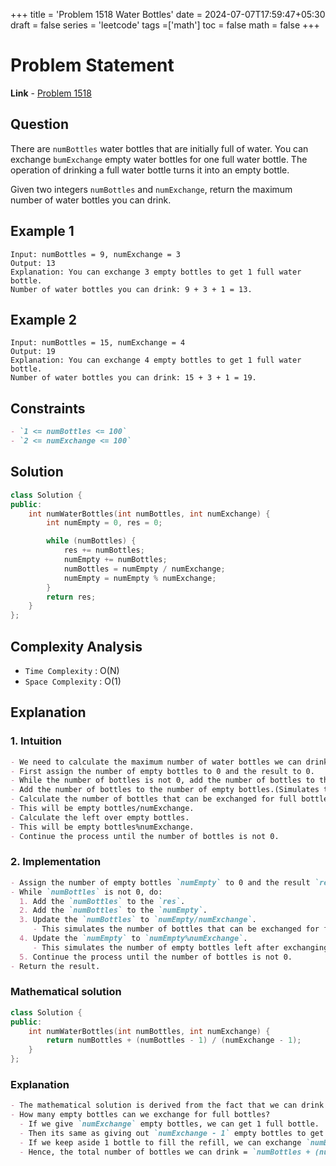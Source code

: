 +++
title = 'Problem 1518 Water Bottles'
date = 2024-07-07T17:59:47+05:30
draft = false
series = 'leetcode'
tags =['math']
toc = false
math = false
+++

# Problem Statement

**Link** - [Problem 1518](https://leetcode.com/problems/water-bottles/description/)

## Question

There are `numBottles` water bottles that are initially full of water. You can exchange `bumExchange` empty water bottles for one full water bottle. The operation of drinking a full water bottle turns it into an empty bottle.

Given two integers `numBottles` and `numExchange`, return the maximum number of water bottles you can drink.

## Example 1

```
Input: numBottles = 9, numExchange = 3
Output: 13
Explanation: You can exchange 3 empty bottles to get 1 full water bottle.
Number of water bottles you can drink: 9 + 3 + 1 = 13.
```

## Example 2

```
Input: numBottles = 15, numExchange = 4
Output: 19
Explanation: You can exchange 4 empty bottles to get 1 full water bottle.
Number of water bottles you can drink: 15 + 3 + 1 = 19.
```

## Constraints

```markdown
- `1 <= numBottles <= 100`
- `2 <= numExchange <= 100`
```

## Solution

```cpp
class Solution {
public:
    int numWaterBottles(int numBottles, int numExchange) {
        int numEmpty = 0, res = 0;

        while (numBottles) {
            res += numBottles;
            numEmpty += numBottles;
            numBottles = numEmpty / numExchange;
            numEmpty = numEmpty % numExchange;
        }
        return res;
    }
};
```

## Complexity Analysis

- `Time Complexity` : O(N)
- `Space Complexity` : O(1)

## Explanation

### 1. Intuition

```markdown
- We need to calculate the maximum number of water bottles we can drink.
- First assign the number of empty bottles to 0 and the result to 0.
- While the number of bottles is not 0, add the number of bottles to the result.(Simulates drinking the water)
- Add the number of bottles to the number of empty bottles.(Simulates the number of empty bottles generated)
- Calculate the number of bottles that can be exchanged for full bottles and the number of empty bottles left.
- This will be empty bottles/numExchange.
- Calculate the left over empty bottles.
- This will be empty bottles%numExchange.
- Continue the process until the number of bottles is not 0.
```

### 2. Implementation

```markdown
- Assign the number of empty bottles `numEmpty` to 0 and the result `res` to 0.
- While `numBottles` is not 0, do:
  1. Add the `numBottles` to the `res`.
  2. Add the `numBottles` to the `numEmpty`.
  3. Update the `numBottles` to `numEmpty/numExchange`.
     - This simulates the number of bottles that can be exchanged for full bottles.
  4. Update the `numEmpty` to `numEmpty%numExchange`.
     - This simulates the number of empty bottles left after exchanging.
  5. Continue the process until the number of bottles is not 0.
- Return the result.
```

### Mathematical solution

```cpp
class Solution {
public:
    int numWaterBottles(int numBottles, int numExchange) {
        return numBottles + (numBottles - 1) / (numExchange - 1);
    }
};
```

### Explanation

```markdown
- The mathematical solution is derived from the fact that we can drink all the water bottles and exchange the empty bottles for full bottles.
- How many empty bottles can we exchange for full bottles?
  - If we give `numExchange` empty bottles, we can get 1 full bottle.
  - Then its same as giving out `numExchange - 1` empty bottles to get a refill.
  - If we keep aside 1 bottle to fill the refill, we can exchange `numBottles-1`.
  - Hence, the total number of bottles we can drink = `numBottles + (numBottles - 1) / (numExchange - 1)`.
```
